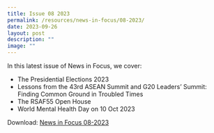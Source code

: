 ```yaml
---
title: Issue 08 2023
permalink: /resources/news-in-focus/08-2023/
date: 2023-09-26
layout: post
description: ""
image: ""
---
```

In this latest issue of News in Focus, we cover:
* The Presidential Elections 2023
* Lessons from the 43rd ASEAN Summit and G20 Leaders’ Summit: Finding Common Ground in Troubled Times
* The RSAF55 Open House
* World Mental Health Day on 10 Oct 2023

Download:
<a target="_blank" href="/files/news-in-focus/2023/news%20in%20focus%2008_23.pdf"> News in Focus 08-2023 </a> 